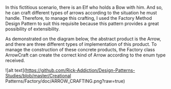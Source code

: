 In this fictitious scenario, there is an Elf who holds a Bow with him. And so, he can craft different types of arrows according to the situation he must handle. Therefore, to manage this crafting, I used the Factory Method Design Pattern to suit this requisite because this pattern provides a great possibility of extensibility. 

As demonstrated on the diagram below, the abstract product is the Arrow, and there are three different types of implementation of this product. To manage the construction of these concrete products, the Factory class ArrowCraft can create the correct kind of Arrow according to the enum type received.

![alt text](https://github.com/Rick-Addiction/Design-Patterns-Studies/blob/master/Creational Patterns/Factory/doc/ARROW_CRAFTING.png?raw=true)
